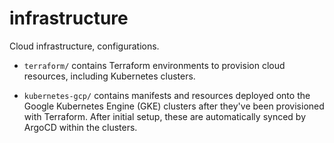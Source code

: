 # infrastructure

Cloud infrastructure, configurations.

- `terraform/` contains Terraform environments to provision cloud resources, including Kubernetes clusters.

- `kubernetes-gcp/` contains manifests and resources deployed onto the Google Kubernetes Engine (GKE) clusters after they've been provisioned with Terraform. After initial setup, these are automatically synced by ArgoCD within the clusters. 
